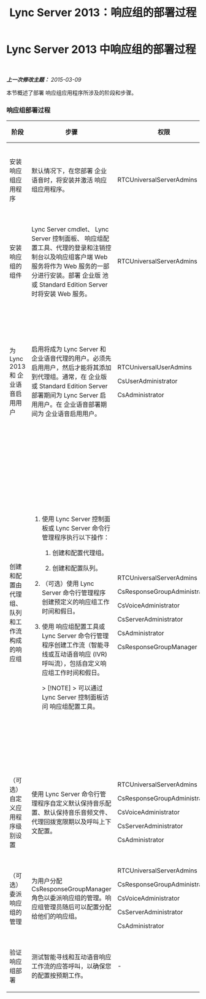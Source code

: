 ﻿---
title: Lync Server 2013：响应组的部署过程
TOCTitle: 响应组的部署过程
ms:assetid: d390c8a1-dc6e-44d8-b386-2be1fca9877c
ms:mtpsurl: https://technet.microsoft.com/zh-cn/library/JJ205270(v=OCS.15)
ms:contentKeyID: 49314353
ms.date: 05/19/2016
mtps_version: v=OCS.15
ms.translationtype: HT
---

# Lync Server 2013 中响应组的部署过程

 

_**上一次修改主题：** 2015-03-09_

本节概述了部署 响应组应用程序所涉及的阶段和步骤。

### 响应组部署过程

<table>
<colgroup>
<col style="width: 25%" />
<col style="width: 25%" />
<col style="width: 25%" />
<col style="width: 25%" />
</colgroup>
<thead>
<tr class="header">
<th>阶段</th>
<th>步骤</th>
<th>权限</th>
<th>部署文档</th>
</tr>
</thead>
<tbody>
<tr class="odd">
<td><p>安装 响应组应用程序</p></td>
<td><p>默认情况下，在您部署 企业语音时，将安装并激活 响应组应用程序。</p></td>
<td><p>RTCUniversalServerAdmins</p></td>
<td><p><a href="lync-server-2013-deploying-enterprise-voice.md">在 Lync Server 2013 中部署企业语音</a></p></td>
</tr>
<tr class="even">
<td><p>安装 响应组的组件</p></td>
<td><p>Lync Server cmdlet、 Lync Server 控制面板、 响应组配置工具、代理的登录和注销控制台以及响应组客户端 Web 服务将作为 Web 服务的一部分进行安装。部署 企业版 池或 Standard Edition Server 时将安装 Web 服务。</p></td>
<td><p>RTCUniversalServerAdmins</p></td>
<td><p><a href="lync-server-2013-deploying-lync-server.md">部署 Lync Server 2013</a></p></td>
</tr>
<tr class="odd">
<td><p>为 Lync 2013 和 企业语音启用用户</p></td>
<td><p>启用将成为 Lync Server 和 企业语音代理的用户。必须先启用用户，然后才能将其添加到代理组。通常，在 企业版 或 Standard Edition Server 部署期间为 Lync Server 启用用户。在 企业语音部署期间为 企业语音启用用户。</p></td>
<td><p>RTCUniversalUserAdmins</p>
<p>CsUserAdministrator</p>
<p>CsAdministrator</p></td>
<td><p><a href="lync-server-2013-disable-or-re-enable-user-account-for-lync-server.md">禁用或重新启用 Lync Server 的用户帐户</a></p>
<p><a href="lync-server-2013-enable-users-for-enterprise-voice.md">在 Lync Server 2013 中为用户启用企业语音</a></p></td>
</tr>
<tr class="even">
<td><p>创建和配置由代理组、队列和工作流构成的响应组</p></td>
<td><ol>
<li><p>使用 Lync Server 控制面板或 Lync Server 命令行管理程序执行以下操作：</p>
<ol>
<li><p>创建和配置代理组。</p></li>
<li><p>创建和配置队列。</p></li>
</ol></li>
<li><p>（可选）使用 Lync Server 命令行管理程序创建预定义的响应组工作时间和假日。</p></li>
<li><p>使用 响应组配置工具或 Lync Server 命令行管理程序创建工作流（智能寻线或互动语音响应 (IVR) 呼叫流），包括自定义响应组工作时间和假日。</p>
<div class="alert">
> [!NOTE]  
> 可以通过 Lync Server 控制面板访问 响应组配置工具。


</div></li>
</ol></td>
<td><p>RTCUniversalServerAdmins</p>
<p>CsResponseGroupAdministrator</p>
<p>CsVoiceAdministrator</p>
<p>CsServerAdministrator</p>
<p>CsAdministrator</p>
<p>CsResponseGroupManager</p></td>
<td><p><a href="lync-server-2013-create-response-group-agent-groups.md">在 Lync Server 2013 中创建响应组代理组</a></p>
<p><a href="lync-server-2013-create-response-group-queues.md">在 Lync Server 2013 中创建响应组队列</a></p>
<p><a href="lync-server-2013-optional-define-response-group-business-hours.md">（可选）在 Lync Server 2013 中定义响应组工作时间</a></p>
<p><a href="lync-server-2013-optional-define-response-group-holiday-sets.md">（可选）定义响应组假日设置</a></p>
<p><a href="lync-server-2013-create-or-modify-a-workflow.md">创建或修改工作流</a></p></td>
</tr>
<tr class="odd">
<td><p>（可选）自定义应用程序级别设置</p></td>
<td><p>使用 Lync Server 命令行管理程序自定义默认保持音乐配置、默认保持音乐音频文件、代理回拨宽限期以及呼叫上下文配置。</p></td>
<td><p>RTCUniversalServerAdmins</p>
<p>CsResponseGroupAdministrator</p>
<p>CsVoiceAdministrator</p>
<p>CsServerAdministrator</p>
<p>CsAdministrator</p></td>
<td><p><a href="lync-server-2013-managing-application-level-response-group-settings.md">管理应用程序级别的响应组设置</a></p></td>
</tr>
<tr class="even">
<td><p>（可选）委派响应组的管理</p></td>
<td><p>为用户分配 CsResponseGroupManager 角色以委派响应组的管理。响应组管理员随后可以配置分配给他们的响应组。</p></td>
<td><p>RTCUniversalServerAdmins</p>
<p>CsResponseGroupAdministrator</p>
<p>CsVoiceAdministrator</p>
<p>CsServerAdministrator</p>
<p>CsAdministrator</p></td>
<td><p><a href="lync-server-2013-planning-for-role-based-access-control.md">在 Lync Server 2013 中规划基于角色的访问控制</a></p></td>
</tr>
<tr class="odd">
<td><p>验证响应组部署</p></td>
<td><p>测试智能寻线和互动语音响应工作流的应答呼叫，以确保您的配置按预期工作。</p></td>
<td><p>-</p></td>
<td><p>-</p></td>
</tr>
</tbody>
</table>


